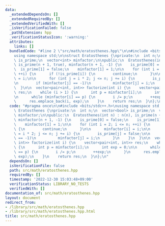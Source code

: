 ```yaml
---
data:
  _extendedDependsOn: []
  _extendedRequiredBy: []
  _extendedVerifiedWith: []
  _isVerificationFailed: false
  _pathExtension: hpp
  _verificationStatusIcon: ':warning:'
  attributes:
    links: []
  bundledCode: "#line 2 \"src/math/eratosthenes.hpp\"\n\n#include <bits/stdc++.h>\n\
    using namespace std;\n\nstruct Eratosthenes {\nprivate:\n  int n;\n  vector<bool>\
    \ is_prime;\n  vector<int> minfactor;\n\npublic:\n  Eratosthenes(int n) : n(n),\
    \ is_prime(n + 1, true), minfactor(n + 1, -1) {\n    is_prime[0] = false;\n  \
    \  is_prime[1] = false;\n    minfactor[1] = 1;\n\n    for (int i = 2; i <= n;\
    \ ++i) {\n      if (!is_prime[i]) {\n        continue;\n      }\n\n      minfactor[i]\
    \ = i;\n\n      for (int j = i * 2; j <= n; j += i) {\n        is_prime[j] = false;\n\
    \n        if (minfactor[j] == -1)\n          minfactor[j] = i;\n      }\n    }\n\
    \  }\n\n  vector<pair<int, int>> factorize(int i) {\n    vector<pair<int, int>>\
    \ res;\n    while (i > 1) {\n      int p = minfactor[i];\n      int exp = 0;\n\
    \n      while (minfactor[i] == p) {\n        i /= p;\n        ++exp;\n      }\n\
    \      res.emplace_back(i, exp);\n    }\n    return res;\n  }\n};\n"
  code: "#pragma once\n\n#include <bits/stdc++.h>\nusing namespace std;\n\nstruct\
    \ Eratosthenes {\nprivate:\n  int n;\n  vector<bool> is_prime;\n  vector<int>\
    \ minfactor;\n\npublic:\n  Eratosthenes(int n) : n(n), is_prime(n + 1, true),\
    \ minfactor(n + 1, -1) {\n    is_prime[0] = false;\n    is_prime[1] = false;\n\
    \    minfactor[1] = 1;\n\n    for (int i = 2; i <= n; ++i) {\n      if (!is_prime[i])\
    \ {\n        continue;\n      }\n\n      minfactor[i] = i;\n\n      for (int j\
    \ = i * 2; j <= n; j += i) {\n        is_prime[j] = false;\n\n        if (minfactor[j]\
    \ == -1)\n          minfactor[j] = i;\n      }\n    }\n  }\n\n  vector<pair<int,\
    \ int>> factorize(int i) {\n    vector<pair<int, int>> res;\n    while (i > 1)\
    \ {\n      int p = minfactor[i];\n      int exp = 0;\n\n      while (minfactor[i]\
    \ == p) {\n        i /= p;\n        ++exp;\n      }\n      res.emplace_back(i,\
    \ exp);\n    }\n    return res;\n  }\n};\n"
  dependsOn: []
  isVerificationFile: false
  path: src/math/eratosthenes.hpp
  requiredBy: []
  timestamp: '2022-12-30 15:03:48+09:00'
  verificationStatus: LIBRARY_NO_TESTS
  verifiedWith: []
documentation_of: src/math/eratosthenes.hpp
layout: document
redirect_from:
- /library/src/math/eratosthenes.hpp
- /library/src/math/eratosthenes.hpp.html
title: src/math/eratosthenes.hpp
---
```

